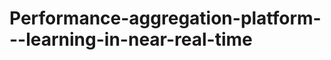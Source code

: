 Performance-aggregation-platform---learning-in-near-real-time
=============================================================
